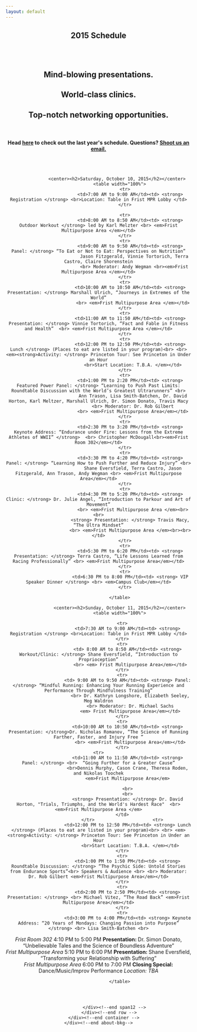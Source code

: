 ```yaml
---
layout: default
---
```


<style>
    table {
        font-size:18px;
        margin-top:30px;
        margin-bottom:30px;
        color:#000;
    }

    table td {
        padding:10px;
        border:2px solid #DDD;
        line-height:1.6em;
    }

    table tr td:first-child {
        width:30%;
    }

</style>

<section class="slice color1">
    <div class="about-bkg mutualWrap">
        <div class="container">
            <div class="row">
                <div class="span12">
                  <center>
                  <center>
                    <h1 class="section-title">2015 Schedule</h1><br /><br />
                    <h2>Mind-blowing presentations.</h2>
                    <h2>World-class clinics.</h2>
                    <h2>Top-notch networking opportunities.</h2>
                    <br>
                    <h4> Head <a href="http://elevateendurance.org/schedule2014">here</a> to check out the last year's schedule. Questions? <a href="mailto:ness@teamu.org">Shoot us an email.</a></h4>
                </center>
<br>
                    <br>

                  <center><h2>Saturday, October 10, 2015</h2></center>
                    <table width="100%">
                        <tr>
                            <td>7:00 AM to 9:00 AM</td><td> <strong> Registration </strong> <br>Location: Table in Frist MPR Lobby </td>
                        </tr>

                        <tr>
                            <td>8:00 AM to 8:50 AM</td><td> <strong> Outdoor Workout </strong> led by Karl Melzter <br> <em>Frist Multipurpose Area </em></td>
                        </tr>
                        <tr>
                            <td>9:00 AM to 9:50 AM</td><td> <strong> Panel: </strong> “To Eat or Not to Eat: Perspectives on Nutrition”
                               Jason Fitzgerald, Vinnie Tortorich, Terra Castro, Claire Shorenstein
                               <br> Moderator: Andy Wegman <br><em>Frist Multipurpose Area </em></td>
                        </tr>
                        <tr>
                            <td>10:00 AM to 10:50 AM</td><td> <strong> Presentation: </strong> Marshall Ulrich, “Journeys in Extremes of the World”
                              <br> <em>Frist Multipurpose Area </em></td>
                        </tr>
                        <tr>
                            <td>11:00 AM to 11:50 AM</td><td> <strong> Presentation: </strong> Vinnie Tortorich, “Fact and Fable in Fitness and Health”  <br> <em>Frist Multipurpose Area </em></td>
                        </tr>
                        <tr>
                            <td>12:00 PM to 12:50 PM</td><td> <strong> Lunch </strong> (Places to eat are listed in your program)<br> <br> <em><strong>Activity: </strong> Princeton Tour: See Princeton in Under an Hour
                              <br>Start Location: T.B.A. </em></td>
                        </tr>
                        <tr>
                            <td>1:00 PM to 2:20 PM</td><td> <strong> Featured Power Panel: </strong> “Learning to Push Past Limits: Roundtable Discussion with the World’s Greatest Ultrarunners” <br>
                              Ann Trason, Lisa Smith-Batchen, Dr. David Horton, Karl Meltzer, Marshall Ulrich, Dr. Simon Donato, Travis Macy
                              <br> Moderator: Dr. Rob Gilbert
                              <br> <em>Frist Multipurpose Area</em></td>
                        </tr>
                        <tr>
                            <td>2:30 PM to 3:20 PM</td><td> <strong> Keynote Address: “Endurance under Fire: Lessons from the Extreme Athletes of WWII” </strong>  <br> Christopher McDougall<br><em>Frist Room 302</em></td>
                        </tr>
                        <tr>
                            <td>3:30 PM to 4:20 PM</td><td> <strong> Panel: </strong> “Learning How to Push Further and Reduce Injury” <br>
                              Shane Eversfield, Terra Castro, Jason Fitzgerald, Ann Trason, Andy Wegman <br> <em>Frist Multipurpose Area</em></td>
                        </tr>
                        <tr>
                            <td>4:30 PM to 5:20 PM</td><td> <strong> Clinic: </strong> Dr. Julie Angel, “Introduction to Parkour and Art of Movement”
                              <br> <em>Frist Multipurpose Area </em><br><br>
                            <strong> Presentation: </strong> Travis Macy, “The Ultra Mindset”
                            <br> <em>Frist Multipurpose Area </em><br><br></td>
                        </tr>
                        <tr>
                            <td>5:30 PM to 6:20 PM</td><td> <strong> Presentation: </strong> Terra Castro, “Life Lessons Learned from Racing Professionally” <br> <em>Frist Multipurpose Area</em></td>
                        </tr>
                        <tr>
                            <td>6:30 PM to 8:00 PM</td><td> <strong> VIP Speaker Dinner </strong> <br> <em>Campus Club</em></td>
                        </tr>

                    </table>

                    <center><h2>Sunday, October 11, 2015</h2></center>
                    <table width="100%">

                      <tr>
                          <td>7:30 AM to 9:00 AM</td><td> <strong> Registration </strong> <br>Location: Table in Frist MPR Lobby </td>
                      </tr>
                      <tr>
                          <td> 8:00 AM to 8:50 AM</td><td> <strong> Workout/Clinic: </strong> Shane Eversfield, “Introduction to Proprioception”
                            <br> <em> Frist Multipurpose Area</em></td>
                      </tr>
                      <tr>
                          <td> 9:00 AM to 9:50 AM</td><td> <strong> Panel: </strong> “Mindful Running: Enhancing Your Running Experience and Performance Through Mindfulness Training”
                            <br> Dr. Kathryn Longshore, Elizabeth Seeley, Meg Waldron
                            <br> Moderator: Dr. Michael Sachs
                            <em> Frist Multipurpose Area</em></td>
                      </tr>
                      <tr>
                          <td>10:00 AM to 10:50 AM</td><td> <strong> Presentation: </strong>Dr. Nicholas Romanov, “The Science of Running Farther, Faster, and Injury Free ”
                            <br> <em>Frist Multipurpose Area</em></td>
                      </tr>
    <tr>
                          <td>11:00 AM to 11:50 AM</td><td> <strong> Panel: </strong> <br>  “Going Further for a Greater Cause”
                          <br>Dennis Murphy, Cason Crane, Theresa Roden, and Nikolas Toochek
                          <em>Frist Multipurpose Area</em>

                          <br>
                          <br>
                          <strong> Presentation: </strong> Dr. David Horton, "Trials, Triumphs, and the World's Hardest Race"  <br> <em>Frist Multipurpose Area </em>
                      </td>
                      </tr>                      <tr>
                          <td>12:00 PM to 12:50 PM</td><td> <strong> Lunch </strong> (Places to eat are listed in your program)<br> <br> <em><strong>Activity: </strong> Princeton Tour: See Princeton in Under an Hour
                            <br>Start Location: T.B.A. </em></td>
                      </tr>
                      <tr>
                          <td>1:00 PM to 1:50 PM</td><td> <strong> Roundtable Discussion: </strong> “The Psychic Side: Untold Stories from Endurance Sports”<br> Speakers & Audience <br> <br> Moderator: Dr. Rob Gilbert <em>Frist Multipurpose Area</em></td>
                      </tr>
                      <tr>
                          <td>2:00 PM to 2:50 PM</td><td> <strong> Presentation: </strong> <br> Michael Vitez, “The Road Back” <em>Frist Multipurpose Area</em></td>
                      </tr>
                      <tr>
                          <td>3:00 PM to 4:00 PM</td><td> <strong> Keynote Address: “20 Years of Mondays: Changing Passion into Purpose” </strong> <br> Lisa Smith-Batchen <br>
<em>Frist Room 302</em></td>
                      </tr>
                      <tr>
                          <td>4:10 PM to 5:00 PM</td><td> <strong> Presentation: </strong> Dr. Simon Donato, “Unbelievable Tales and the Science of Boundless Adventure”<br> <em>Frist Multipurpose Area</em></td>
                      </tr>
                      <tr>
                          <td>5:10 PM to 6:00 PM</td><td> <strong> Presentation: </strong>Shane Eversfield, “Transforming your Relationship with Suffering”
 <br> <em>Frist Multipurpose Area</em></td>
                      </tr>
                      <tr>
                          <td>6:00 PM to 7:00 PM</td><td> <strong> Closing Special: </strong> <br> Dance/Music/Improv Performance <em>Location: TBA</em></td>
                      </tr>
                      
                    </table>


          

                </div><!--end span12 -->
            </div><!--end row -->
        </div><!--end container -->
    </div><!--end about-bkg-->
</section><!--end about-->
